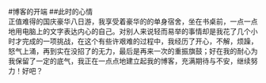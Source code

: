 #博客的开端
##此时的心情  
正值难得的国庆豪华八日游，我享受着豪华的的单身宿舍，坐在书桌前，一点一点地用电脑上的文字表达内心的自己。对别人来说轻而易举的事情却是我花了几个小时才完成的一项挑战，在这个有些许艰难的过程中，我经历了开心，不解，烦躁，怒气上涌，再到实在没招了的无力，最后是再来一次的重振旗鼓；好在我的耐心为我保留了一定的底气，我正在一点点地建立起我的博客，充满期待与不安，继续努力！好吧？